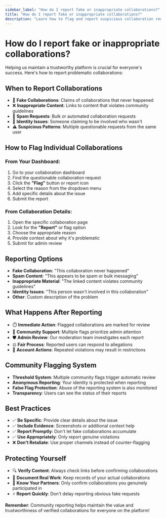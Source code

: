 ```yaml
---
sidebar_label: "How do I report fake or inappropriate collaborations?"
title: "How do I report fake or inappropriate collaborations?"
description: "Learn how to flag and report suspicious collaboration requests to help maintain platform integrity."
---
```


# How do I report fake or inappropriate collaborations?

Helping us maintain a trustworthy platform is crucial for everyone's success. Here's how to report problematic collaborations:

## **When to Report Collaborations**

- 🚫 **Fake Collaborations**: Claims of collaborations that never happened
- ❌ **Inappropriate Content**: Links to content that violates community guidelines
- 🔄 **Spam Requests**: Bulk or automated collaboration requests
- 👤 **Identity Issues**: Someone claiming to be involved who wasn't
- ⚠️ **Suspicious Patterns**: Multiple questionable requests from the same user

## **How to Flag Individual Collaborations**

### **From Your Dashboard:**
1. Go to your collaboration dashboard
2. Find the questionable collaboration request
3. Click the **"Flag"** button or report icon
4. Select the reason from the dropdown menu
5. Add specific details about the issue
6. Submit the report

### **From Collaboration Details:**
1. Open the specific collaboration page
2. Look for the **"Report"** or flag option
3. Choose the appropriate reason
4. Provide context about why it's problematic
5. Submit for admin review

## **Reporting Options**

- **Fake Collaboration**: "This collaboration never happened"
- **Spam Content**: "This appears to be spam or bulk messaging"
- **Inappropriate Material**: "The linked content violates community guidelines"
- **Identity Issues**: "This person wasn't involved in this collaboration"
- **Other**: Custom description of the problem

## **What Happens After Reporting**

- ⏱️ **Immediate Action**: Flagged collaborations are marked for review
- 👥 **Community Support**: Multiple flags prioritize admin attention
- 🛡️ **Admin Review**: Our moderation team investigates each report
- ⚖️ **Fair Process**: Reported users can respond to allegations
- 🚨 **Account Actions**: Repeated violations may result in restrictions

## **Community Flagging System**

- **Threshold System**: Multiple community flags trigger automatic review
- **Anonymous Reporting**: Your identity is protected when reporting
- **False Flag Protection**: Abuse of the reporting system is also monitored
- **Transparency**: Users can see the status of their reports

## **Best Practices**

- ✅ **Be Specific**: Provide clear details about the issue
- ✅ **Include Evidence**: Screenshots or additional context help
- ✅ **Report Promptly**: Don't let fake collaborations accumulate
- ✅ **Use Appropriately**: Only report genuine violations
- ❌ **Don't Retaliate**: Use proper channels instead of counter-flagging

## **Protecting Yourself**

- 🔍 **Verify Content**: Always check links before confirming collaborations
- 📱 **Document Real Work**: Keep records of your actual collaborations
- 🤝 **Know Your Partners**: Only confirm collaborations you genuinely participated in
- ⚡ **Report Quickly**: Don't delay reporting obvious fake requests

**Remember**: Community reporting helps maintain the value and trustworthiness of verified collaborations for everyone on the platform!